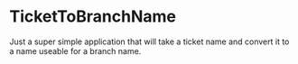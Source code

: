 # TicketToBranchName
Just a super simple application that will take a ticket name and convert it to a name useable for a branch name.
